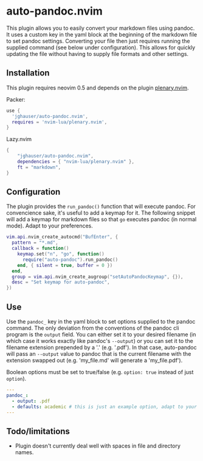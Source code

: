 # auto-pandoc.nvim

This plugin allows you to easily convert your markdown files using pandoc. It uses a custom key in the yaml block at the beginning of the markdown file to set pandoc settings. Converting your file then just requires running the supplied command (see below under configuration). This allows for quickly updating the file without having to supply file formats and other settings.

## Installation

This plugin requires neovim 0.5 and depends on the plugin [plenary.nvim](https://github.com/nvim-lua/plenary.nvim).

Packer:

```lua
use {
  'jghauser/auto-pandoc.nvim',
  requires = 'nvim-lua/plenary.nvim',
}
```

Lazy.nvim
```lua
{
    "jghauser/auto-pandoc.nvim",
    dependencies = { "nvim-lua/plenary.nvim" },
    ft = "markdown",
}
```

## Configuration

The plugin provides the `run_pandoc()` function that will execute pandoc. For convencience sake, it's useful to add a keymap for it. The following snippet will add a keymap for markdown files so that `go` executes pandoc (in normal mode). Adapt to your preferences.

```lua
vim.api.nvim_create_autocmd("BufEnter", {
  pattern = "*.md",
  callback = function()
    keymap.set("n", "go", function()
      require("auto-pandoc").run_pandoc()
    end, { silent = true, buffer = 0 })
  end,
  group = vim.api.nvim_create_augroup("setAutoPandocKeymap", {}),
  desc = "Set keymap for auto-pandoc",
})
```

## Use

Use the `pandoc_` key in the yaml block to set options supplied to the pandoc command. The only deviation from the conventions of the pandoc cli program is the `output` field. You can either set it to your desired filename (in which case it works exactly like pandoc's `--output`) or you can set it to the filename extension prepended by a '.' (e.g. '.pdf'). In that case, auto-pandoc will pass an `--output` value to pandoc that is the current filename with the extension swapped out (e.g. 'my_file.md' will generate a 'my_file.pdf').

Boolean options must be set to true/false (e.g. `option: true` instead of just `option`).

```yaml
---
pandoc_:
  - output: .pdf
  - defaults: academic # this is just an example option, adapt to your preference
---
```

## Todo/limitations

- Plugin doesn't currently deal well with spaces in file and directory names.
